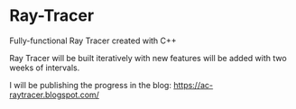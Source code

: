 # Ray-Tracer

Fully-functional Ray Tracer created with C++

Ray Tracer will be built iteratively with new features will be added with two weeks of intervals.

I will be publishing the progress in the blog: https://ac-raytracer.blogspot.com/
